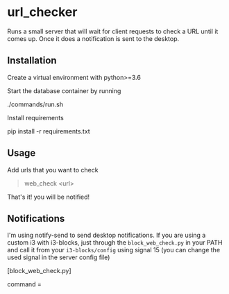 # url_checker

Runs a small server that will wait for client requests to check a URL until it comes up. Once it does a notification is sent to the desktop.


## Installation

Create a virtual environment with python>=3.6

Start the database container by running

./commands/run.sh

Install requirements

pip install -r requirements.txt

## Usage

Add urls that you want to check

>web_check \<url\>
 
That's it! you will be notified!

## Notifications

I'm using notify-send to send desktop notifications. If you are using a custom i3 with i3-blocks, just through the `block_web_check.py` in your PATH and call it from your `i3-blocks/config` using signal 15 (you can change the used signal in the server config file)


\[block_web_check.py\]

command = 
